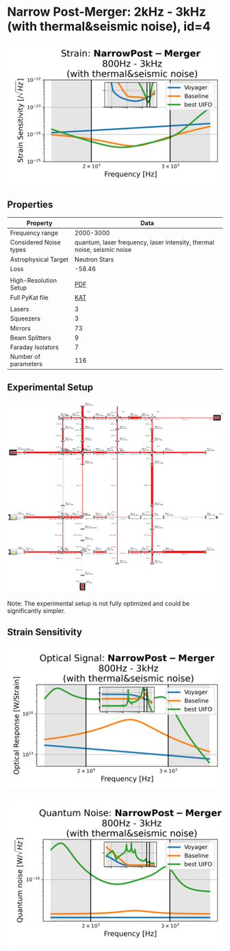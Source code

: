 # Narrow Post-Merger: 2kHz - 3kHz (with thermal&seismic noise), id=4
<p align="center"><img src="strain.png" alt="Plot of Strain" width="666px"></p>

## Properties
| Property                              | Data                                                       |
| ------------------------------------- | ----------------------------------------------------------------- |
| Frequency range                   | 2000-3000 |
| Considered Noise types                   | quantum, laser frequency, laser intensity, thermal noise, seismic noise |
| Astrophysical Target                   | Neutron Stars |
| Loss               | -58.46 |
|               |  |
| High-Resolution Setup | [PDF](setup.pdf) |
| Full PyKat file       | [KAT](CFGS_6_-58.46_116_4956270700_0_6491636346.txt) |
|               |  |
| Lasers |  3 |
| Squeezers |  3 |
| Mirrors |  73 |
| Beam Splitters |  9 |
| Faraday Isolators |  7 |
| Number of parameters  | 116 |
## Experimental Setup
<p align="center"><img src="setup.png" alt="setup" width="666px"></p>

Note: The experimental setup is not fully optimized and could be significantly simpler.

## Strain Sensitivity<p align="center"><img src="signal.png" alt="Plot of Signal" width="666px"></p>

<p align="center"><img src="noise.png" alt="Plot of Noise" width="666px"></p>

